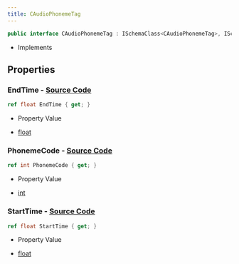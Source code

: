 ```yaml
---
title: CAudioPhonemeTag
---
```


```csharp
public interface CAudioPhonemeTag : ISchemaClass<CAudioPhonemeTag>, ISchemaField, ISchemaClass, INativeHandle
```

- Implements

## Properties

### **EndTime** - [Source Code](https://github.com/swiftly-solution/swiftlys2/blob/main/managed/src/SwiftlyS2.Generated/Schemas/Interfaces/CAudioPhonemeTag.cs#L18)

```csharp
ref float EndTime { get; }
```

- Property Value

- [float](https://learn.microsoft.com/dotnet/api/system.single)

### **PhonemeCode** - [Source Code](https://github.com/swiftly-solution/swiftlys2/blob/main/managed/src/SwiftlyS2.Generated/Schemas/Interfaces/CAudioPhonemeTag.cs#L20)

```csharp
ref int PhonemeCode { get; }
```

- Property Value

- [int](https://learn.microsoft.com/dotnet/api/system.int32)

### **StartTime** - [Source Code](https://github.com/swiftly-solution/swiftlys2/blob/main/managed/src/SwiftlyS2.Generated/Schemas/Interfaces/CAudioPhonemeTag.cs#L16)

```csharp
ref float StartTime { get; }
```

- Property Value

- [float](https://learn.microsoft.com/dotnet/api/system.single)

